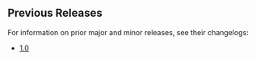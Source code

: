 ## Previous Releases
For information on prior major and minor releases, see their changelogs:
- [1.0](https://github.com/dbt-labs/dbt-snowflake/blob/1.0.latest/CHANGELOG.md)
